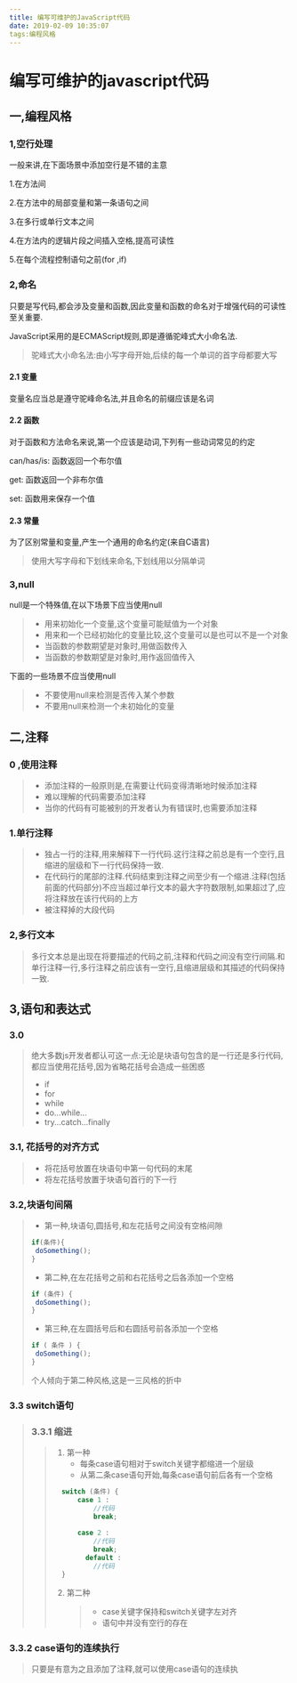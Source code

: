 ```yaml
---
title: 编写可维护的JavaScript代码
date: 2019-02-09 10:35:07
tags:编程风格
---
```


# 编写可维护的javascript代码



## 一,编程风格



### 1,空行处理

一般来讲,在下面场景中添加空行是不错的主意

1.在方法间

2.在方法中的局部变量和第一条语句之间

3.在多行或单行文本之间

4.在方法内的逻辑片段之间插入空格,提高可读性

5.在每个流程控制语句之前(for ,if)

### 2,命名

只要是写代码,都会涉及变量和函数,因此变量和函数的命名对于增强代码的可读性至关重要.

JavaScript采用的是ECMAScript规则,即是遵循驼峰式大小命名法.

> 驼峰式大小命名法:由小写字母开始,后续的每一个单词的首字母都要大写

#### 2.1  变量

变量名应当总是遵守驼峰命名法,并且命名的前缀应该是名词

#### 2.2 函数

对于函数和方法命名来说,第一个应该是动词,下列有一些动词常见的约定

can/has/is: 函数返回一个布尔值

get: 函数返回一个非布尔值

set: 函数用来保存一个值

#### 2.3 常量

为了区别常量和变量,产生一个通用的命名约定(来自C语言)

> 使用大写字母和下划线来命名,下划线用以分隔单词

### 3,null

null是一个特殊值,在以下场景下应当使用null

> - 用来初始化一个变量,这个变量可能赋值为一个对象
> - 用来和一个已经初始化的变量比较,这个变量可以是也可以不是一个对象
> - 当函数的参数期望是对象时,用做函数传入
> - 当函数的参数期望是对象时,用作返回值传入

下面的一些场景不应当使用null

> - 不要使用null来检测是否传入某个参数
> - 不要用null来检测一个未初始化的变量



## 二,注释

### 0 ,使用注释

> - 添加注释的一般原则是,在需要让代码变得清晰地时候添加注释
> - 难以理解的代码需要添加注释
> - 当你的代码有可能被别的开发者认为有错误时,也需要添加注释
>
> 

### 1.单行注释

> - 独占一行的注释,用来解释下一行代码.这行注释之前总是有一个空行,且缩进的层级和下一行代码保持一致.
> - 在代码行的尾部的注释.代码结束到注释之间至少有一个缩进.注释(包括前面的代码部分)不应当超过单行文本的最大字符数限制,如果超过了,应将注释放在该行代码的上方
> - 被注释掉的大段代码

### 2,多行文本

> 多行文本总是出现在将要描述的代码之前,注释和代码之间没有空行间隔.和单行注释一行,多行注释之前应该有一空行,且缩进层级和其描述的代码保持一致.

## 3,语句和表达式

### 3.0

> 绝大多数js开发者都认可这一点:无论是块语句包含的是一行还是多行代码,都应当使用花括号,因为省略花括号会造成一些困惑
>
> - if
> - for
> - while
> - do...while...
> - try...catch...finally 

### 3.1, 花括号的对齐方式

> - 将花括号放置在块语句中第一句代码的末尾
> - 将左花括号放置于块语句首行的下一行

### 3.2,块语句间隔

> - 第一种,块语句,圆括号,和左花括号之间没有空格间隙
>
> ```js
> if(条件){
>  doSomething();
> }
> ```
>
> - 第二种,在左花括号之前和右花括号之后各添加一个空格
>
> ```js
> if (条件) {
>  doSomething();
> }
> ```
>
> - 第三种,在左圆括号后和右圆括号前各添加一个空格
>
> ```js
> if ( 条件 ) {
>  doSomething();
> }
> ```
>
> 个人倾向于第二种风格,这是一三风格的折中

### 3.3 switch语句

> ### 3.3.1  缩进
>
> > 1. 第一种
> >    - 每条case语句相对于switch关键字都缩进一个层级
> >    - 从第二条case语句开始,每条case语句前后各有一个空格
> >
> > ```js
> >   switch (条件) {
> >       case 1 :
> >           //代码
> >           break;
> >           
> >       case 2 :
> >           //代码
> >           break;
> >      	default :
> >           //代码
> >   }
> > ```
> >
> > 2. 第二种
> >
> >    > - case关键字保持和switch关键字左对齐
> >    > - 语句中并没有空行的存在

### 3.3.2 case语句的连续执行

> 只要是有意为之且添加了注释,就可以使用case语句的连续执

